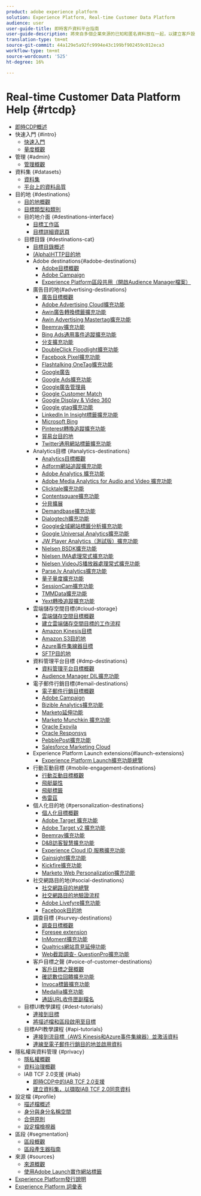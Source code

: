 ```yaml
---
product: adobe experience platform
solution: Experience Platform, Real-time Customer Data Platform
audience: user
user-guide-title: 即時客戶資料平台指南
user-guide-description: 將來自多個企業來源的已知和匿名資料放在一起，以建立客戶設定檔，從這些設定檔建立對象區段，並對協力廠商目的地啟動這些區段。
translation-type: tm+mt
source-git-commit: 44a129e5a92fc9994e43c199bf902459c012eca3
workflow-type: tm+mt
source-wordcount: '525'
ht-degree: 16%

---
```



# Real-time Customer Data Platform Help {#rtcdp}

* [即時CDP概述](overview.md)
* 快速入門 {#intro}
   * [快速入門](get-started.md)
   * [量度概觀](home-page-dashboards.md)
* 管理 {#admin}
   * [管理概觀](administration/admin-overview.md)
* 資料集 {#datasets}
   * [資料集](datasets/dataset.md)
   * [平台上的資料品質](datasets/data-quality.md)
* 目的地 {#destinations}
   * [目的地概觀](destinations/destinations-overview.md)
   * [目標類型和類別](/help/rtcdp/destinations/destination-types.md)
   * 目的地介面 {#destinations-interface}
      * [目標工作區](destinations/destinations-workspace.md)
      * [目標詳細資訊頁](destinations/destination-details-page.md)
   * 目標目錄 {#destinations-cat}
      * [目標目錄概述](destinations/destinations-catalog.md)
      * [ (Alpha)HTTP目的地](/help/rtcdp/destinations/http-destination.md)
      * Adobe destinations{#adobe-destinations}
         * [Adobe目標概觀](destinations/adobe-destinations.md)
         * [Adobe Campaign](destinations/adobe-campaign-destination.md)
         * [Experience Platform區段共用（開啟Audience Manager檔案）](https://docs.adobe.com/help/en/audience-manager/user-guide/implementation-integration-guides/integration-experience-platform/aam-aep-audience-sharing.html)
      * 廣告目的地{#advertising-destinations}
         * [廣告目標概觀](destinations/advertising-destinations.md)
         * [Adobe Advertising Cloud擴充功能](/help/rtcdp/destinations/adobe-advertising-cloud-extension.md)
         * [Awin廣告轉換標籤擴充功能](/help/rtcdp/destinations/awin-conversiontag-extension.md)
         * [Awin Advertising Mastertag擴充功能](/help/rtcdp/destinations/awin-mastertag-extension.md)
         * [Beemray擴充功能](/help/rtcdp/destinations/beemray-extension.md)
         * [Bing Ads通用事件追蹤擴充功能](/help/rtcdp/destinations/bing-ads-extension.md)
         * [分支擴充功能](/help/rtcdp/destinations/branch-extension.md)
         * [DoubleClick Floodlight擴充功能](/help/rtcdp/destinations/doubleclick-floodlight-extension.md)
         * [Facebook Pixel擴充功能](/help/rtcdp/destinations/facebook-pixel-extension.md)
         * [Flashtalking OneTag擴充功能](/help/rtcdp/destinations/flashtalking-extension.md)
         * [Google廣告](/help/rtcdp/destinations/google-ads-destination.md)
         * [Google Ads擴充功能](/help/rtcdp/destinations/google-ads-extension.md)
         * [Google廣告管理員](/help/rtcdp/destinations/google-ad-manager-destination.md)
         * [Google Customer Match](/help/rtcdp/destinations/google-customer-match-destination.md)
         * [Google Display &amp; Video 360](/help/rtcdp/destinations/google-dv360-destination.md)
         * [Google gtag擴充功能](/help/rtcdp/destinations/gtag-advertising-extension.md)
         * [LinkedIn In Insight標籤擴充功能](/help/rtcdp/destinations/linkedin-extension.md)
         * [Microsoft Bing](/help/rtcdp/destinations/bing-destination.md)
         * [Pinterest轉換追蹤擴充功能](destinations/pinterest-extension.md)
         * [貿易台目的地](/help/rtcdp/destinations/tradedesk-destination.md)
         * [Twitter通用網站標籤擴充功能](destinations/twitter-uwt-extension.md)
      * Analytics目標 {#analytics-destinations}
         * [Analytics目標概觀](destinations/analytics-destinations.md)
         * [Adform網站追蹤擴充功能](/help/rtcdp/destinations/adform-extension.md)
         * [Adobe Analytics 擴充功能](/help/rtcdp/destinations/adobe-analytics-extension.md)
         * [Adobe Media Analytics for Audio and Video 擴充功能](/help/rtcdp/destinations/adobe-video-analytics-extension.md)
         * [Clicktale擴充功能](/help/rtcdp/destinations/clicktale-extension.md)
         * [Contentsquare擴充功能](/help/rtcdp/destinations/contentsquare-extension.md)
         * [分貝擴展](/help/rtcdp/destinations/decibel-extension.md)
         * [Demandbase擴充功能](/help/rtcdp/destinations/demandbase-extension.md)
         * [Dialogtech擴充功能](/help/rtcdp/destinations/dialogtech-extension.md)
         * [Google全域網站標籤分析擴充功能](/help/rtcdp/destinations/gtag-analytics-extension.md)
         * [Google Universal Analytics擴充功能](/help/rtcdp/destinations/google-universal-analytics-extension.md)
         * [JW Player Analytics（測試版）擴充功能](/help/rtcdp/destinations/jw-player-analytics-extension.md)
         * [Nielsen BSDK擴充功能](destinations/nielsen-bsdk-extension.md)
         * [Nielsen IMA處理常式擴充功能](destinations/nielsen-ima-extension.md)
         * [Nielsen VideoJS播放器處理常式擴充功能](destinations/nielsen-videojs-extension.md)
         * [Parse.ly Analytics擴充功能](destinations/parsely-extension.md)
         * [量子量度擴充功能](destinations/quantum-metric-extension.md)
         * [SessionCam擴充功能](destinations/sessioncam-extension.md)
         * [TMMData擴充功能](destinations/tmmdata-extension.md)
         * [Yext轉換追蹤擴充功能](destinations/yext-extension.md)
      * 雲端儲存空間目標{#cloud-storage}
         * [雲端儲存空間目標概觀](destinations/cloud-storage-destinations.md)
         * [建立雲端儲存空間目標的工作流程](/help/rtcdp/destinations/cloud-storage-destinations-workflow.md)
         * [Amazon Kinesis目標](/help/rtcdp/destinations/amazon-kinesis-destination.md)
         * [Amazon S3目的地](destinations/amazon-s3-destination.md)
         * [Azure事件集線器目標](/help/rtcdp/destinations/azure-event-hubs-destination.md)
         * [SFTP目的地](destinations/sftp-destination.md)
      * 資料管理平台目標 {#dmp-destinations}
         * [資料管理平台目標概觀](destinations/dmp-destinations.md)
         * [Audience Manager DIL擴充功能](/help/rtcdp/destinations/aam-dil-extension.md)
      * 電子郵件行銷目標{#email-destinations}
         * [電子郵件行銷目標概觀](destinations/email-marketing-destinations.md)
         * [Adobe Campaign](destinations/adobe-campaign-destination.md)
         * [Bizible Analytics擴充功能](/help/rtcdp/destinations/bizible-extension.md)
         * [Marketo延伸功能](destinations/marketo-extension.md)
         * [Marketo Munchkin 擴充功能](destinations/marketo-munchkin-extension.md)
         * [Oracle Exovila](destinations/oracle-eloqua-destination.md)
         * [Oracle Responsys](destinations/oracle-responsys-destination.md)
         * [PebblePost擴充功能](destinations/pebblepost-extension.md)
         * [Salesforce Marketing Cloud](destinations/salesforce-marketing-cloud-destination.md)
      * Experience Platform Launch extensions{#launch-extensions}
         * [Experience Platform Launch擴充功能總覽](/help/rtcdp/destinations/experience-platform-launch-extensions.md)
      * 行動互動目標 {#mobile-engagement-destinations}
         * [行動互動目標概觀](destinations/mobile-destinations.md)
         * [飛艇屬性](destinations/airship-attributes-destination.md)
         * [飛艇標籤](destinations/airship-tags-destination.md)
         * [佈雷茲](destinations/braze-destination.md)
      * 個人化目的地 {#personalization-destinations}
         * [個人化目標概觀](/help/rtcdp/destinations/personalization-destinations.md)
         * [Adobe Target 擴充功能](/help/rtcdp/destinations/adobe-target-extension.md)
         * [Adobe Target v2 擴充功能](/help/rtcdp/destinations/adobe-target-v2-extension.md)
         * [Beemray擴充功能](/help/rtcdp/destinations/beemray-extension.md)
         * [D&amp;B訪客智慧擴充功能](/help/rtcdp/destinations/dnb-extension.md)
         * [Experience Cloud ID 服務擴充功能](/help/rtcdp/destinations/adobe-ecid-extension.md)
         * [Gainsight擴充功能](/help/rtcdp/destinations/gainsight-extension.md)
         * [Kickfire擴充功能](/help/rtcdp/destinations/kickfire-extension.md)
         * [Marketo Web Personalization擴充功能](destinations/marketo-web-personalization-extension.md)
      * 社交網路目的地{#social-destinations}
         * [社交網路目的地總覽](/help/rtcdp/destinations/social-network-destinations.md)
         * [社交網路目的地驗證流程](/help/rtcdp/destinations/social-network-destinations-workflow.md)
         * [Adobe Livefyre擴充功能](/help/rtcdp/destinations/adobe-livefyre-extension.md)
         * [Facebook目的地](/help/rtcdp/destinations/facebook-destination.md)
      * 調查目標 {#survey-destinations}
         * [調查目標概觀](/help/rtcdp/destinations/survey-destinations.md)
         * [Foresee extension](/help/rtcdp/destinations/foresee-extension.md)
         * [InMoment擴充功能](/help/rtcdp/destinations/inmoment-extension.md)
         * [Qualtrics網站意見延伸功能](destinations/qualtrics-extension.md)
         * [Web截距調查- QuestionPro擴充功能](/help/rtcdp/destinations/web-intercept-surveys-extension.md)
      * 客戶目標之聲 {#voice-of-customer-destinations}
         * [客戶目標之聲概觀](/help/rtcdp/destinations/voice-of-customer-destinations.md)
         * [確認數位回饋擴充功能](/help/rtcdp/destinations/confirmit-digital-feedback-extension.md)
         * [Invoca標籤擴充功能](/help/rtcdp/destinations/invoca-extension.md)
         * [Medallia擴充功能](destinations/medallia-extension.md)
         * [通話URL收件匣副檔名](destinations/talkurl-extension.md)
   * 目標UI教學課程 {#dest-tutorials}
      * [連接到目標](/help/rtcdp/destinations/connect-destination.md)
      * [將描述檔和區段啟用至目標](destinations/activate-destinations.md)
   * 目標API教學課程 {#api-tutorials}
      * [連接到流目標（AWS Kinesis和Azure事件集線器）並激活資料](/help/rtcdp/destinations/streaming-destinations-api-tutorial.md)
      * [連線至電子郵件行銷目的地並啟用資料](/help/rtcdp/destinations/email-marketing-api.md)
* 隱私權與資料管理 {#privacy}
   * [隱私權概觀](privacy/privacy-overview.md)
   * [資料治理概觀](privacy/data-governance-overview.md)
   * IAB TCF 2.0支援 {#iab}
      * [即時CDP中的IAB TCF 2.0支援](privacy/iab/overview.md)
      * [建立資料集，以擷取IAB TCF 2.0同意資料](privacy/iab/dataset-preparation.md)
* 設定檔 {#profile}
   * [描述檔概述](profile/profile-overview.md)
   * [身分與身分名稱空間](profile/identities-overview.md)
   * [合併原則](profile/merge-policies.md)
   * [設定檔檢視器](profile/profile-viewer.md)
* 區段 {#segmentation}
   * [區段概觀](segmentation/segmentation-overview.md)
   * [區段產生器指南](segmentation/segment-builder-guide.md)
* 來源 {#sources}
   * [來源概觀](sources/sources-overview.md)
   * [使用Adobe Launch實作網站標籤](sources/launch.md)
* [Experience Platform發行說明](https://www.adobe.com/go/platform-release-notes-en)
* [Experience Platform 詞彙表](https://www.adobe.com/go/platform-glossary-en)
